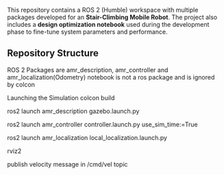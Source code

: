

This repository contains a ROS 2 (Humble) workspace with multiple packages developed for an **Stair-Climbing Mobile Robot**. The project also includes a **design optimization notebook** used during the development phase to fine-tune system parameters and performance.

## Repository Structure

ROS 2 Packages are amr_description, amr_controller and amr_localization(Odometry)
notebook is not a ros package and is ignored by colcon

Launching the Simulation
colcon build

ros2 launch amr_description gazebo.launch.py

ros2 launch amr_controller controller.launch.py use_sim_time:=True

ros2 launch amr_localization local_localization.launch.py

rviz2

publish velocity message in /cmd/vel topic
